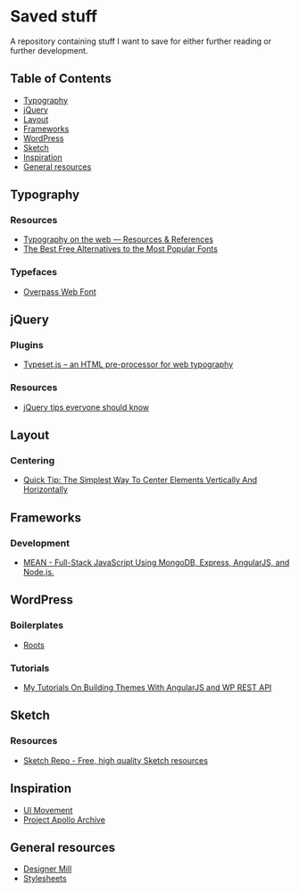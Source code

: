 # Saved stuff
A repository containing stuff I want to save for either further reading or further development.

## Table of Contents
<!-- START doctoc generated TOC please keep comment here to allow auto update -->
<!-- DON'T EDIT THIS SECTION, INSTEAD RE-RUN doctoc TO UPDATE -->


- [Typography](#typography)
- [jQuery](#jquery)
- [Layout](#layout)
- [Frameworks](#frameworks)
- [WordPress](#wordpress)
- [Sketch](#sketch)
- [Inspiration](#inspiration)
- [General resources](#general-resources)

<!-- END doctoc generated TOC please keep comment here to allow auto update -->

## Typography
### Resources
- [Typography on the web — Resources & References](https://typographyontheweb.com/)
- [The Best Free Alternatives to the Most Popular Fonts](http://blog.spoongraphics.co.uk/articles/the-best-free-alternatives-to-the-most-popular-fonts)

### Typefaces
- [Overpass Web Font](http://overpassfont.org/)


## jQuery
### Plugins
- [Typeset.js – an HTML pre-processor for web typography](https://blot.im/typeset/?utm_source=designernews)

### Resources
- [jQuery tips everyone should know](https://github.com/AllThingsSmitty/jquery-tips-everyone-should-know)


## Layout
### Centering
- [Quick Tip: The Simplest Way To Center Elements Vertically And Horizontally](http://tutorialzine.com/2015/09/quick-tip-the-simplest-way-to-center-elements-vertically-and-horizontally/)

## Frameworks
### Development
- [MEAN - Full-Stack JavaScript Using MongoDB, Express, AngularJS, and Node.js.](http://mean.io/#!/)


## WordPress
### Boilerplates
- [Roots](https://roots.io/)

### Tutorials
- [My Tutorials On Building Themes With AngularJS and WP REST API](https://1fix.io/angularjs-wp-rest-api/)

## Sketch
### Resources
- [Sketch Repo - Free, high quality Sketch resources](http://sketchrepo.com/)


## Inspiration
- [UI Movement](http://www.uimovement.com)
- [Project Apollo Archive](https://www.flickr.com/photos/projectapolloarchive/)

## General resources
- [Designer Mill](http://www.designermill.com)
- [Stylesheets](https://stylesheets.co/)